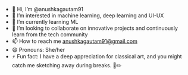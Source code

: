 - 👋 Hi, I’m @anushkagautam91
- 👀 I’m interested in machine learning, deep learning and UI-UX
- 🌱 I’m currently learning ML
- 💞️ I’m looking to collaborate on innovative projects and continuously learn from the tech community
- 📫 How to reach me anushkagautam91@gmail.com
- 😄 Pronouns: She/her
- ⚡ Fun fact: I have a deep appreciation for classical art, and you might catch me sketching away during breaks. 🎨✏️

<!---
anushkagautam91/anushkagautam91 is a ✨ special ✨ repository because its `README.md` (this file) appears on your GitHub profile.
You can click the Preview link to take a look at your changes.
--->
